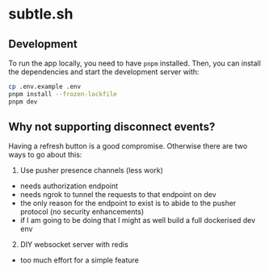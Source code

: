 # subtle.sh

## Development

To run the app locally, you need to have `pnpm` installed. Then, you can install the dependencies and start the development server with:

```bash
cp .env.example .env
pnpm install --frozen-lockfile
pnpm dev
```

## Why not supporting disconnect events?

Having a refresh button is a good compromise. Otherwise there are two ways to go about this:

1. Use pusher presence channels (less work)

- needs authorization endpoint
- needs ngrok to tunnel the requests to that endpoint on dev
- the only reason for the endpoint to exist is to abide to the pusher protocol (no security enhancements)
- if I am going to be doing that I might as well build a full dockerised dev env

2. DIY websocket server with redis

- too much effort for a simple feature
